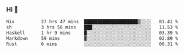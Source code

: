 ### Hi 👋

<!--START_SECTION:waka-->

```txt
Nix          27 hrs 47 mins  ████████████████████▒░░░░   81.41 %
sh           3 hrs 56 mins   ███░░░░░░░░░░░░░░░░░░░░░░   11.53 %
Haskell      1 hr 9 mins     █░░░░░░░░░░░░░░░░░░░░░░░░   03.39 %
Markdown     59 mins         ▓░░░░░░░░░░░░░░░░░░░░░░░░   02.89 %
Rust         6 mins          ░░░░░░░░░░░░░░░░░░░░░░░░░   00.31 %
```

<!--END_SECTION:waka-->
